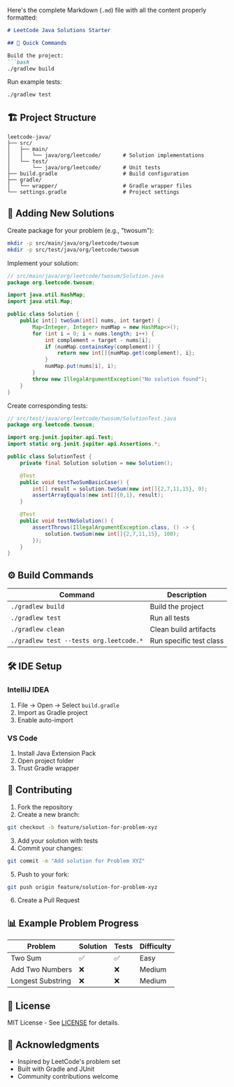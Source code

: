 Here's the complete Markdown (`.md`) file with all the content properly formatted:

```markdown
# LeetCode Java Solutions Starter

## 🚀 Quick Commands

Build the project:
```bash
./gradlew build
```

Run example tests:
```bash
./gradlew test
```

## 🏗 Project Structure

```
leetcode-java/
├── src/
│   ├── main/
│   │   └── java/org/leetcode/       # Solution implementations
│   └── test/
│       └── java/org/leetcode/       # Unit tests
├── build.gradle                     # Build configuration
├── gradle/
│   └── wrapper/                     # Gradle wrapper files
└── settings.gradle                  # Project settings
```

## 🧩 Adding New Solutions

Create package for your problem (e.g., "twosum"):
```bash
mkdir -p src/main/java/org/leetcode/twosum
mkdir -p src/test/java/org/leetcode/twosum
```

Implement your solution:
```java
// src/main/java/org/leetcode/twosum/Solution.java
package org.leetcode.twosum;

import java.util.HashMap;
import java.util.Map;

public class Solution {
    public int[] twoSum(int[] nums, int target) {
        Map<Integer, Integer> numMap = new HashMap<>();
        for (int i = 0; i < nums.length; i++) {
            int complement = target - nums[i];
            if (numMap.containsKey(complement)) {
                return new int[]{numMap.get(complement), i};
            }
            numMap.put(nums[i], i);
        }
        throw new IllegalArgumentException("No solution found");
    }
}
```

Create corresponding tests:
```java
// src/test/java/org/leetcode/twosum/SolutionTest.java
package org.leetcode.twosum;

import org.junit.jupiter.api.Test;
import static org.junit.jupiter.api.Assertions.*;

public class SolutionTest {
    private final Solution solution = new Solution();

    @Test
    public void testTwoSumBasicCase() {
        int[] result = solution.twoSum(new int[]{2,7,11,15}, 9);
        assertArrayEquals(new int[]{0,1}, result);
    }

    @Test
    public void testNoSolution() {
        assertThrows(IllegalArgumentException.class, () -> {
            solution.twoSum(new int[]{2,7,11,15}, 100);
        });
    }
}
```

## ⚙️ Build Commands

| Command | Description |
|---------|-------------|
| `./gradlew build` | Build the project |
| `./gradlew test` | Run all tests |
| `./gradlew clean` | Clean build artifacts |
| `./gradlew test --tests org.leetcode.*` | Run specific test class |

## 🛠️ IDE Setup

### IntelliJ IDEA
1. File → Open → Select `build.gradle`
2. Import as Gradle project
3. Enable auto-import

### VS Code
1. Install Java Extension Pack
2. Open project folder
3. Trust Gradle wrapper

## 🤝 Contributing

1. Fork the repository
2. Create a new branch:
```bash
git checkout -b feature/solution-for-problem-xyz
```
3. Add your solution with tests
4. Commit your changes:
```bash
git commit -m "Add solution for Problem XYZ"
```
5. Push to your fork:
```bash
git push origin feature/solution-for-problem-xyz
```
6. Create a Pull Request

## 📊 Example Problem Progress

| Problem | Solution | Tests | Difficulty |
|---------|----------|-------|------------|
| Two Sum | ✅ | ✅ | Easy |
| Add Two Numbers | ❌ | ❌ | Medium |
| Longest Substring | ❌ | ❌ | Medium |

## 📜 License

MIT License - See [LICENSE](LICENSE) for details.

## 🙌 Acknowledgments

- Inspired by LeetCode's problem set
- Built with Gradle and JUnit
- Community contributions welcome
